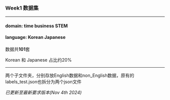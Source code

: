 ### Week1 数据集

---

#### domain:  time  business  STEM 

#### language:  Korean  Japanese 

数据共**101**套

Korean 和 Japanese 占比约20%

---

两个子文件夹，分别存放English数据和non_English数据，原有的labels_test.json也拆分为两个json文件



*已更新至最新要求版本(Nov 4th 2024)*